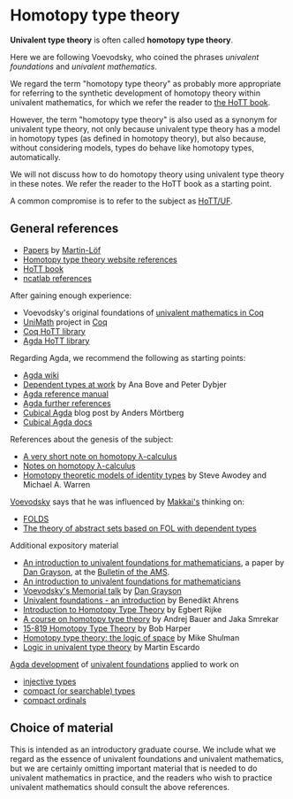 # Homotopy type theory

**Univalent type theory** is often called **homotopy type theory**.

Here we are following Voevodsky, who coined the phrases *univalent foundations* and *univalent mathematics*.

We regard the term "homotopy type theory" as probably more appropriate for referring to the synthetic development of homotopy theory within univalent mathematics, for which we refer the reader to [the HoTT book][1].

However, the term "homotopy type theory" is also used as a synonym for univalent type theory, not only because univalent type theory has a model in homotopy types (as defined in homotopy theory), but also because, without considering models, types do behave like homotopy types, automatically.

We will not discuss how to do homotopy theory using univalent type theory in these notes. We refer the reader to the HoTT book as a starting point.

A common compromise is to refer to the subject as [HoTT/UF][2].

[1]: https://homotopytypetheory.org/book/
[2]: https://cas.oslo.no/hott-uf/


## General references

- [Papers][3] by [Martin-Löf][4]
- [Homotopy type theory website references][5]
- [HoTT book][1]
- [ncatlab references][6]

[3]: https://github.com/michaelt/martin-lof
[4]: https://en.wikipedia.org/wiki/Per_Martin-L%C3%B6f
[5]: https://homotopytypetheory.org/references/
[6]: https://ncatlab.org/nlab/show/homotopy+type+theory

After gaining enough experience:
- Voevodsky's original foundations of [univalent mathematics in Coq][7]
- [UniMath][8] project in [Coq][9]
- [Coq HoTT library][10]
- [Agda HoTT library][11]

[7]: https://github.com/vladimirias/Foundations
[8]: https://github.com/UniMath/UniMath
[9]: https://coq.inria.fr/
[10]: https://github.com/HoTT/HoTT
[11]: https://github.com/HoTT/HoTT-Agda


Regarding Agda, we recommend the following as starting points:
- [Agda wiki][12]
- [Dependent types at work][13] by Ana Bove and Peter Dybjer
- [Agda reference manual][14]
- [Agda further references][15]
- [Cubical Agda][16] blog post by Anders Mörtberg
- [Cubical Agda docs][17]

[12]: https://wiki.portal.chalmers.se/agda/pmwiki.php
[13]: http://www.cse.chalmers.se/~peterd/papers/DependentTypesAtWork.pdf
[14]: https://agda.readthedocs.io/en/latest/getting-started/index.html
[15]: https://wiki.portal.chalmers.se/agda/pmwiki.php?n=Main.Documentation
[16]: https://homotopytypetheory.org/2018/12/06/cubical-agda/
[17]: https://agda.readthedocs.io/en/latest/language/cubical.html#cubical


References about the genesis of the subject:
- [A very short note on homotopy λ-calculus][18]
- [Notes on homotopy λ-calculus][19]
- [Homotopy theoretic models of identity types][23] by Steve Awodey and Michael A. Warren

[18]: http://math.ucr.edu/home/baez/Voevodsky_note.ps
[19]: https://github.com/vladimirias/2006_03_Homotopy_lambda_calculus/blob/master/homotopy_lambda_calculus_Mar_5_2006.pdf
[23]: https://arxiv.org/abs/0709.0248

[Voevodsky][20] says that he was influenced by [Makkai's][21] thinking on:
- [FOLDS][FOLDS]
- [The theory of abstract sets based on FOL with dependent types][22]

[20]: https://www.math.ias.edu/vladimir/sites/math.ias.edu.vladimir/files/2014_04_22_slides.pdf
[21]: https://www.math.mcgill.ca/makkai/
[FOLDS]: https://www.math.mcgill.ca/makkai/folds/foldsinpdf/FOLDS.pdf
[22]: https://www.math.mcgill.ca/makkai/Various/MateFest2013.pdf


Additional expository material
- [An introduction to univalent foundations for mathematicians][24], a paper by [Dan Grayson][27], at the [Bulletin of the AMS][26].
- [An introduction to univalent foundations for mathematicians][27]
- [Voevodsky's Memorial talk][28] by [Dan Grayson][29]
- [Univalent foundations - an introduction][30] by Benedikt Ahrens
- [Introduction to Homotopy Type Theory][31] by Egbert Rijke
- [A course on homotopy type theory][32] by Andrej Bauer and Jaka Smrekar
- [15-819 Homotopy Type Theory][33] by Bob Harper
- [Homotopy type theory: the logic of space][34] by Mike Shulman
- [Logic in univalent type theory][35] by Martin Escardo


[24]: https://www.ams.org/journals/bull/2018-55-04/S0273-0979-2018-01616-9/
[25]: https://www.ams.org/publications/journals/journalsframework/bull
[26]: https://faculty.math.illinois.edu/~dan/
[27]: https://www.ams.org/journals/bull/2018-55-04/S0273-0979-2018-01616-9/
[28]: https://faculty.math.illinois.edu/~dan/Talks/Voevodsky-memorial-talk.pdf
[29]: https://faculty.math.illinois.edu/~dan/
[30]: https://benediktahrens.net/talks/6WFT.pdf
[31]: https://github.com/EgbertRijke/HoTT-Intro
[32]: http://math.andrej.com/2019/05/08/a-course-on-homotopy-type-theory/
[33]: https://www.cs.cmu.edu/~rwh/courses/hott/
[34]: https://arxiv.org/abs/1703.03007
[35]: https://www.newton.ac.uk/seminar/20170711100011001


[Agda development][40] of [univalent foundations][41] applied to work on
- [injective types][42]
- [compact (or searchable) types][43]
- [compact ordinals][44]

[40]: https://www.cs.bham.ac.uk/~mhe/TypeTopology/
[41]: https://www.cs.bham.ac.uk/~mhe/TypeTopology/UF.html
[42]: https://www.cs.bham.ac.uk/~mhe/TypeTopology/InjectiveTypes-article.html
[43]: https://www.cs.bham.ac.uk/~mhe/TypeTopology/Compactness.html
[44]: https://www.cs.bham.ac.uk/~mhe/TypeTopology/Ordinals.html


## Choice of material

This is intended as an introductory graduate course. We include what we regard as the essence of univalent foundations and univalent mathematics, but we are certainly omitting important material that is needed to do univalent mathematics in practice, and the readers who wish to practice univalent mathematics should consult the above references.
